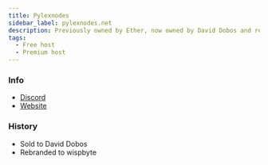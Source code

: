 ```yaml
---
title: Pylexnodes
sidebar_label: pylexnodes.net
description: Previously owned by Ether, now owned by David Dobos and rebranded to Wispbyte
tags:
  - Free host
  - Premium host
---
```


### Info
* [Discord](https://discord.com/invite/kugVsaS2pm)
* [Website](https://wispbyte.com/)

### History
* Sold to David Dobos
* Rebranded to wispbyte